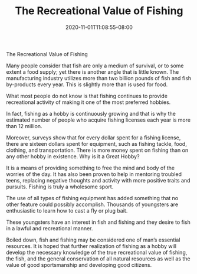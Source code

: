 ﻿---
title: "The Recreational Value of Fishing"
date: 2020-11-01T11:08:55-08:00
description: "Fishing Tips for Web Success"
featured_image: "/images/Fishing.jpg"
tags: ["Fishing"]
---

The Recreational Value of Fishing

Many people consider that fish are only a medium of survival, or to some extent a food supply; yet there is another angle that is little known. The manufacturing industry utilizes more than two billion pounds of fish and fish by-products every year. This is slightly more than is used for food.

What most people do not know is that fishing continues to provide recreational activity of making it one of the most preferred hobbies. 

In fact, fishing as a hobby is continuously growing and that is why the estimated number of people who acquire fishing licenses each year is more than 12 million.

Moreover, surveys show that for every dollar spent for a fishing license, there are sixteen dollars spent for equipment, such as fishing tackle, food, clothing, and transportation. There is more money spent on fishing than on any other hobby in existence. 
Why is it a Great Hobby?

It is a means of providing something to free the mind and body of the worries of the day.  It has also been proven to help in mentoring troubled teens, replacing negative thoughts and activity with more positive traits and pursuits.  Fishing is truly a wholesome sport.

The use of all types of fishing equipment has added something that no other feature could possibly accomplish. Thousands of youngsters are enthusiastic to learn how to cast a fly or plug bait. 

These youngsters have an interest in fish and fishing and they desire to fish in a lawful and recreational manner.
 
Boiled down, fish and fishing may be considered one of man’s essential resources.  It is hoped that further realization of fishing as a hobby will develop the necessary knowledge of the true recreational value of fishing, the fish, and the general conservation of all natural resources as well as the value of good sportsmanship and developing good citizens.


